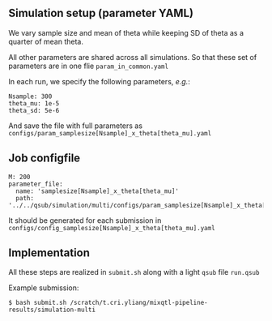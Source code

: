 ## Simulation setup (parameter YAML)

We vary sample size and mean of theta while keeping SD of theta as a quarter of mean theta. 

All other parameters are shared across all simulations.
So that these set of parameters are in one flie `param_in_common.yaml`

In each run, we specify the following parameters, *e.g.*:

```
Nsample: 300
theta_mu: 1e-5
theta_sd: 5e-6
```

And save the file with full parameters as `configs/param_samplesize[Nsample]_x_theta[theta_mu].yaml`

## Job configfile

```
M: 200
parameter_file:
  name: 'samplesize[Nsample]_x_theta[theta_mu]'
  path: '../../qsub/simulation/multi/configs/param_samplesize[Nsample]_x_theta[theta_mu].yaml'
```

It should be generated for each submission in `configs/config_samplesize[Nsample]_x_theta[theta_mu].yaml`

## Implementation 

All these steps are realized in `submit.sh` along with a light `qsub` file `run.qsub`

Example submission:

```
$ bash submit.sh /scratch/t.cri.yliang/mixqtl-pipeline-results/simulation-multi
```